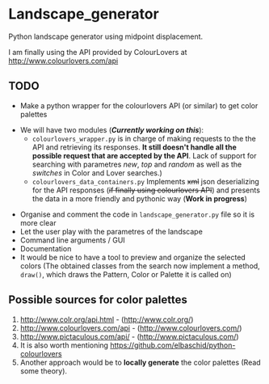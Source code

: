 # Landscape_generator
Python landscape generator using midpoint displacement.

I am finally using the API provided by ColourLovers at http://www.colourlovers.com/api

## TODO
- Make a python wrapper for the colourlovers API (or similar) to get color palettes
 * We will have two modules (**_Currently working on this_**):
    - ```colourlovers_wrapper.py``` is in charge of making requests to the the API and retrieving its responses. **It still doesn't handle all the possible request that are accepted by the API**. Lack of support for searching with parametres _new_, _top_ and _random_ as well as the _switches_ in Color and Lover searches.)
    - ```colourlovers_data_containers.py``` Implements ~~xml~~ json deserializing for the API responses (~~if finally using colourlovers API~~) and presents the data in a more friendly and pythonic way (**Work in progress**)

 
- Organise and comment the code in ```landscape_generator.py``` file so it is more clear
- Let the user play with the parametres of the landscape
- Command line arguments / GUI
- Documentation
- It would be nice to have a tool to preview and organize the selected colors (The obtained classes from the search now implement a method, ```draw()```, which draws the Pattern, Color or Palette it is called on)


## Possible sources for color palettes
1. http://www.colr.org/api.html - (http://www.colr.org/)
2. http://www.colourlovers.com/api - (http://www.colourlovers.com/)
3. http://www.pictaculous.com/api/ - (http://www.pictaculous.com/)
4. It is also worth mentioning https://github.com/elbaschid/python-colourlovers
5. Another approach would be to __locally generate__ the color palettes (Read some theory). 


